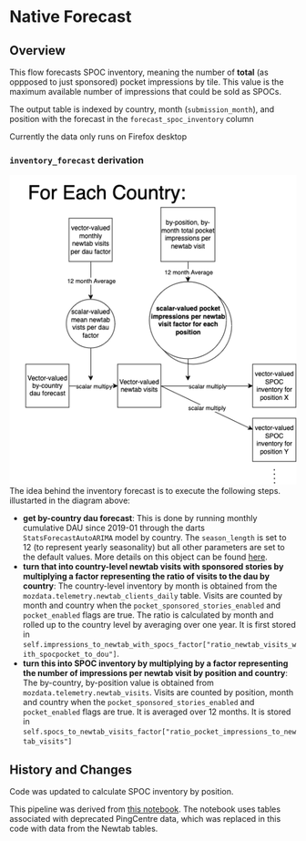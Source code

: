 # Native Forecast

## Overview
This flow forecasts SPOC inventory, meaning the number of **total** (as oppposed to just sponsored) pocket impressions by tile.  This value is the maximum available number of impressions that could be sold as SPOCs.

The output table is indexed by country, month (`submission_month`), and position with the forecast in the `forecast_spoc_inventory` column

Currently the data only runs on Firefox desktop

### `inventory_forecast` derivation
![inventory forecast flow diagram](native.drawio.png)
The idea behind the inventory forecast is to execute the following steps. illustarted in the diagram above:
- **get by-country dau forecast**: This is done by running monthly cumulative DAU since 2019-01 through the darts `StatsForecastAutoARIMA` model by country.  The  `season_length` is set to 12 (to represent yearly seasonality) but all other parameters are set to the default values.  More details on this object can be found [here](https://unit8co.github.io/darts/generated_api/darts.models.forecasting.sf_auto_arima.html).
- **turn that into country-level newtab visits with sponsored stories by multiplying a factor representing the ratio of visits to the dau by country**: The country-level inventory by month is obtained from the `mozdata.telemetry.newtab_clients_daily` table.  Visits are counted by month and country when the `pocket_sponsored_stories_enabled` and `pocket_enabled` flags are true.  The ratio is calculated by month and rolled up to the country level by averaging over one year.  It is first stored in `self.impressions_to_newtab_with_spocs_factor["ratio_newtab_visits_with_spocpocket_to_dou"]`.
- **turn this into SPOC inventory by multiplying by a factor representing the number of impressions per newtab visit by position and country**: The by-country, by-position value is obtained from `mozdata.telemetry.newtab_visits`.  Visits are counted by position, month and country when the `pocket_sponsored_stories_enabled` and `pocket_enabled` flags are true. It is averaged over 12 months.  It is stored in `self.spocs_to_newtab_visits_factor["ratio_pocket_impressions_to_newtab_visits"]`

## History and Changes
Code was updated to calculate SPOC inventory by position.

This pipeline was derived from [this notebook](https://colab.research.google.com/drive/1zP1e02wp-ufv0lAR0PdUddILwF-9k-YI#scrollTo=SW7oxckRn0ov).  The notebook uses tables associated with deprecated PingCentre data, which was replaced in this code with data from the Newtab tables.